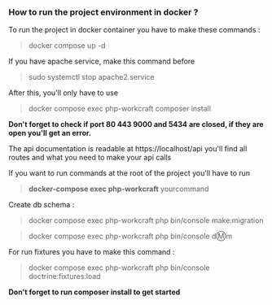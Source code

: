 ### How to run the project environment in docker ?

To run the project in docker container you have to make these commands :

> docker compose up -d

If you have apache service, make this command before

> sudo systemctl stop apache2.service

After this, you'll only have to use

> docker compose exec php-workcraft composer install

**Don't forget to check if port 80 443 9000 and 5434 are closed, if they are open you'll get an error.**

The api documentation is readable at https://localhost/api you'll find all routes and what you need to make your api calls

If you want to run commands at the root of the project you'll have to run

> **docker-compose exec php-workcraft** yourcommand

Create db schema :

> docker compose exec php-workcraft php bin/console make:migration

> docker compose exec php-workcraft php bin/console d:m:m

For run fixtures you have to make this command :

> docker compose exec php-workcraft php bin/console doctrine:fixtures:load

**Don't forget to run composer install to get started**
